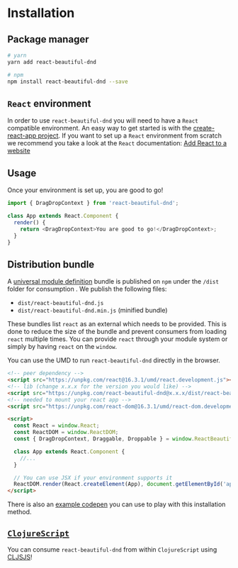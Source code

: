 # Installation

## Package manager

```bash
# yarn
yarn add react-beautiful-dnd

# npm
npm install react-beautiful-dnd --save
```

## `React` environment

In order to use `react-beautiful-dnd` you will need to have a `React` compatible environment. An easy way to get started is with the [create-react-app project](https://github.com/facebook/create-react-app). If you want to set up a `React` environment from scratch we recommend you take a look at the `React` documentation: [Add React to a website](https://reactjs.org/docs/add-react-to-a-website.html)

## Usage

Once your environment is set up, you are good to go!

```js
import { DragDropContext } from 'react-beautiful-dnd';

class App extends React.Component {
  render() {
    return <DragDropContext>You are good to go!</DragDropContext>;
  }
}
```

## Distribution bundle

A [universal module definition](https://github.com/umdjs/umd) bundle is published on `npm` under the `/dist` folder for consumption . We publish the following files:

- `dist/react-beautiful-dnd.js`
- `dist/react-beautiful-dnd.min.js` (minified bundle)

These bundles list `react` as an external which needs to be provided. This is done to reduce the size of the bundle and prevent consumers from loading `react` multiple times. You can provide `react` through your module system or simply by having `react` on the `window`.

You can use the UMD to run `react-beautiful-dnd` directly in the browser.

```html
<!-- peer dependency -->
<script src="https://unpkg.com/react@16.3.1/umd/react.development.js"></script>
<!-- lib (change x.x.x for the version you would like) -->
<script src="https://unpkg.com/react-beautiful-dnd@x.x.x/dist/react-beautiful-dnd.js"></script>
<!-- needed to mount your react app -->
<script src="https://unpkg.com/react-dom@16.3.1/umd/react-dom.development.js"></script>

<script>
  const React = window.React;
  const ReactDOM = window.ReactDOM;
  const { DragDropContext, Draggable, Droppable } = window.ReactBeautifulDnd;

  class App extends React.Component {
    //...
  }

  // You can use JSX if your environment supports it
  ReactDOM.render(React.createElement(App), document.getElementById('app'));
</script>
```

There is also an [example codepen](https://codepen.io/alexreardon/project/editor/ZyNMPo) you can use to play with this installation method.

## [`ClojureScript`](https://clojurescript.org/)

You can consume `react-beautiful-dnd` from within `ClojureScript` using [CLJSJS](https://cljsjs.github.io/)!
